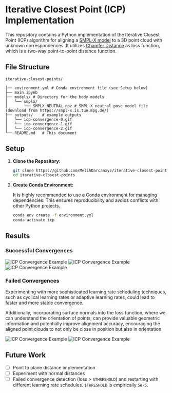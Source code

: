 # Iterative Closest Point (ICP) Implementation

This repository contains a Python implementation of the Iterative Closest Point (ICP) algorithm for aligning a [SMPL-X model](https://smpl-x.is.tue.mpg.de/) to a 3D point cloud with unknown correspondences. It utilizes [Chamfer Distance](https://pytorch3d.readthedocs.io/en/latest/_modules/pytorch3d/loss/chamfer.html) as loss function, which is a two-way point-to-point distance function.

## File Structure

```
iterative-closest-points/

├── environment.yml # Conda environment file (see Setup below)
├── main.ipynb
├── models/ # Directory for the body models
│   └── smplx/
│       └── SMPLX_NEUTRAL.npz # SMPL-X neutral pose model file (download from https://smpl-x.is.tue.mpg.de/)
├── outputs/    # example outputs
│   └── icp-convergence-0.gif
│   └── icp-convergence-1.gif
│   └── icp-convergence-2.gif
└── README.md   # This document
```

## Setup

1.  **Clone the Repository:**

    ```bash
    git clone https://github.com/MelihDarcanxyz/iterative-closest-points.git
    cd iterative-closest-points
    ```

2.  **Create Conda Environment:**

    It is highly recommended to use a Conda environment for managing dependencies. This ensures reproducibility and avoids conflicts with other Python projects.

    ```bash
    conda env create -f environment.yml
    conda activate icp
    ```

## Results

### Successful Convergences

![ICP Convergence Example](outputs/icp-convergence-0.gif)
![ICP Convergence Example](outputs/icp-convergence-1.gif)
![ICP Convergence Example](outputs/icp-convergence-2.gif)

### Failed Convergences

Experimenting with more sophisticated learning rate scheduling techniques, such as cyclical learning rates or adaptive learning rates, could lead to faster and more stable convergence.

Additionally, incorporating surface normals into the loss function, where we can understand the orientation of points, can provide valuable geometric information and potentially improve alignment accuracy, encouraging the aligned point clouds to not only be close in position but also in orientation.

![ICP Convergence Example](outputs/icp-convergence-3.gif)
![ICP Convergence Example](outputs/icp-convergence-4.gif)

## Future Work

- [ ] Point to plane distance implementation
- [ ] Experiment with normal distances
- [ ] Failed convergence detection (loss > `$THRESHOLD`) and restarting with different learning rate schedules. `$THRESHOLD` is empirically `5e-5`.